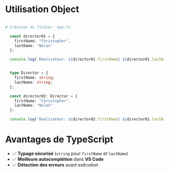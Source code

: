 # Utilisation Object


```bash

# Création du fichier `app.ts`
```
```typescript
  const director01 = {
    firstName: "Christopher",
    lastName: "Nolan"
  };

  console.log(`Réalisateur: ${director01.firstName} ${director01.lastName}`);


  type Director = {
    firstName: string;
    lastName: string;
  };

  const director02: Director = {
    firstName: "Christopher",
    lastName: "Nolan"
  };

  console.log(`Réalisateur: ${director02.firstName} ${director02.lastName}`);

```

# Avantages de TypeScript

- ✅ **Typage sécurisé** (`string` pour `firstName` et `lastName`)
- ✅ **Meilleure autocomplétion** dans **VS Code**
- ✅ **Détection des erreurs** avant exécution
